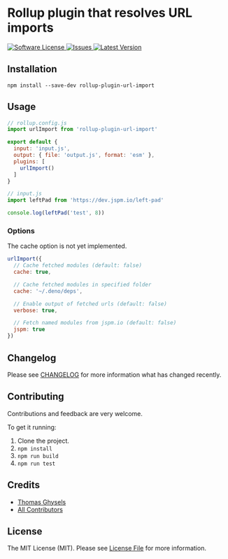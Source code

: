 # Rollup plugin that resolves URL imports

<a href="LICENSE">
  <img src="https://img.shields.io/badge/license-MIT-brightgreen.svg" alt="Software License" />
</a>
<a href="https://github.com/thgh/rollup-plugin-url-import/issues">
  <img src="https://img.shields.io/github/issues/thgh/rollup-plugin-url-import.svg" alt="Issues" />
</a>
<a href="https://github.com/thgh/rollup-plugin-url-import/releases">
  <img src="https://img.shields.io/github/release/thgh/rollup-plugin-url-import.svg" alt="Latest Version" />
</a>
  
## Installation
```
npm install --save-dev rollup-plugin-url-import
```

## Usage
```js
// rollup.config.js
import urlImport from 'rollup-plugin-url-import'

export default {
  input: 'input.js',
  output: { file: 'output.js', format: 'esm' },
  plugins: [
    urlImport()
  ]
}
```

```js
// input.js
import leftPad from 'https://dev.jspm.io/left-pad'

console.log(leftPad('test', 8))
```

### Options

The cache option is not yet implemented.

```js
urlImport({
  // Cache fetched modules (default: false)
  cache: true,

  // Cache fetched modules in specified folder
  cache: '~/.deno/deps',

  // Enable output of fetched urls (default: false)
  verbose: true,

  // Fetch named modules from jspm.io (default: false)
  jspm: true
})
```

## Changelog

Please see [CHANGELOG](CHANGELOG.md) for more information what has changed recently.

## Contributing

Contributions and feedback are very welcome.

To get it running:
  1. Clone the project.
  2. `npm install`
  3. `npm run build`
  4. `npm run test`

## Credits

- [Thomas Ghysels](https://github.com/thgh)
- [All Contributors][link-contributors]

## License

The MIT License (MIT). Please see [License File](LICENSE) for more information.

[link-author]: https://github.com/thgh
[link-contributors]: ../../contributors
[rollup-plugin-url-import]: https://www.npmjs.com/package/rollup-plugin-url-import

